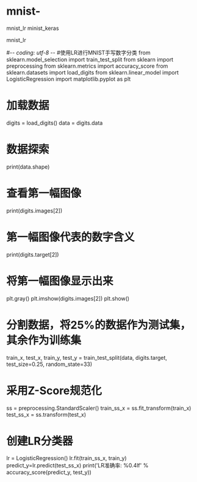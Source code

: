 # mnist-
mnist_lr minist_keras

mnist_lr

#-*- coding: utf-8 -*-
#使用LR进行MNIST手写数字分类
from sklearn.model_selection import train_test_split
from sklearn import preprocessing
from sklearn.metrics import accuracy_score
from sklearn.datasets import load_digits
from sklearn.linear_model import LogisticRegression
import matplotlib.pyplot as plt

# 加载数据
digits = load_digits()
data = digits.data
# 数据探索
print(data.shape)
# 查看第一幅图像
print(digits.images[2])
# 第一幅图像代表的数字含义
print(digits.target[2])
# 将第一幅图像显示出来
plt.gray()
plt.imshow(digits.images[2])
plt.show()

# 分割数据，将25%的数据作为测试集，其余作为训练集
train_x, test_x, train_y, test_y = train_test_split(data, digits.target, test_size=0.25, random_state=33)

# 采用Z-Score规范化
ss = preprocessing.StandardScaler()
train_ss_x = ss.fit_transform(train_x)
test_ss_x = ss.transform(test_x)

# 创建LR分类器
lr = LogisticRegression()
lr.fit(train_ss_x, train_y)
predict_y=lr.predict(test_ss_x)
print('LR准确率: %0.4lf' % accuracy_score(predict_y, test_y))
